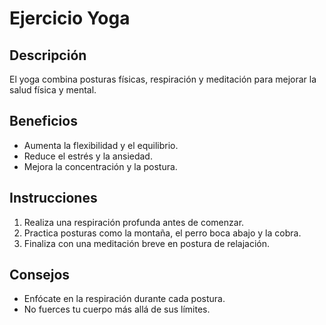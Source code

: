 # Ejercicio Yoga

## Descripción
El yoga combina posturas físicas, respiración y meditación para mejorar la salud física y mental.

## Beneficios
- Aumenta la flexibilidad y el equilibrio.
- Reduce el estrés y la ansiedad.
- Mejora la concentración y la postura.

## Instrucciones
1. Realiza una respiración profunda antes de comenzar.
2. Practica posturas como la montaña, el perro boca abajo y la cobra.
3. Finaliza con una meditación breve en postura de relajación.

## Consejos
- Enfócate en la respiración durante cada postura.
- No fuerces tu cuerpo más allá de sus límites.